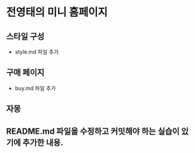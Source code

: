 # 전영태의 미니 홈페이지

## 스타일 구성

- style.md 파일 추가

## 구매 페이지

- buy.md 파일 추가

## 자몽

## README.md 파일을 수정하고 커밋해야 하는 실습이 있기에 추가한 내용.
